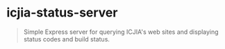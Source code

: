 # icjia-status-server

> Simple Express server for querying ICJIA's web sites and displaying status codes and build status.
